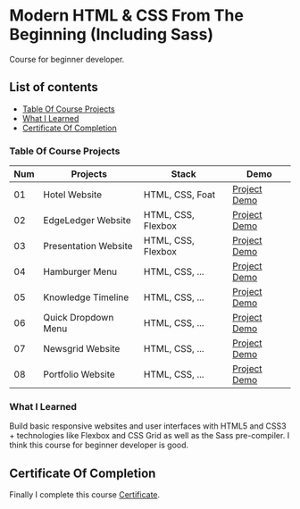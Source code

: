 # Modern HTML & CSS From The Beginning (Including Sass)

Course for beginner developer.

## List of contents

- [Table Of Course Projects](#table-of-course-projects)
- [What I Learned](#what-i-learned)
- [Certificate Of Completion](#certificate-of-completion)

### Table Of Course Projects

| Num | Projects             | Stack              | Demo                                                                                                            |
| --- | -------------------- | ------------------ | --------------------------------------------------------------------------------------------------------------- |
| 01  | Hotel Website        | HTML, CSS, Foat    | [Project Demo](https://kayyrbeks.github.io/udemy-courses/01-modern-html-css/01-hotel-website/index.html)        |
| 02  | EdgeLedger Website   | HTML, CSS, Flexbox | [Project Demo](https://kayyrbeks.github.io/udemy-courses/01-modern-html-css/02-edgeledger-website/index.html)   |
| 03  | Presentation Website | HTML, CSS, Flexbox | [Project Demo](https://kayyrbeks.github.io/udemy-courses/01-modern-html-css/03-presentation-website/index.html) |
| 04  | Hamburger Menu       | HTML, CSS, ...     | [Project Demo](#)                                                                                               |
| 05  | Knowledge Timeline   | HTML, CSS, ...     | [Project Demo](#)                                                                                               |
| 06  | Quick Dropdown Menu  | HTML, CSS, ...     | [Project Demo](#)                                                                                               |
| 07  | Newsgrid Website     | HTML, CSS, ...     | [Project Demo](#)                                                                                               |
| 08  | Portfolio Website    | HTML, CSS, ...     | [Project Demo](#)                                                                                               |

### What I Learned

Build basic responsive websites and user interfaces with HTML5 and CSS3 + technologies like Flexbox and CSS Grid as well as the Sass pre-compiler. I think this course for beginner developer is good.

## Certificate Of Completion

Finally I complete this course [Certificate](#).
